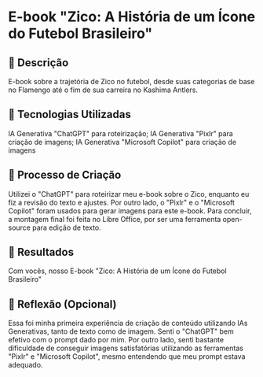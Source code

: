 # E-book "Zico: A História de um Ícone do Futebol Brasileiro"

## 📒 Descrição
 E-book sobre a trajetória de Zico no futebol, desde suas categorias de base no Flamengo até o fim de sua carreira no Kashima Antlers.

## 🤖 Tecnologias Utilizadas
IA Generativa "ChatGPT" para roteirização;
IA Generativa "Pixlr" para criação de imagens;
IA Generativa "Microsoft Copilot" para criação de imagens

## 🧐 Processo de Criação
Utilizei o "ChatGPT" para roteirizar meu e-book sobre o Zico, enquanto eu fiz a revisão do texto e ajustes. Por outro lado, o "Pixlr" e o "Microsoft Copilot" foram usados para gerar imagens para este e-book. Para concluir, a montagem final foi feita no Libre Office, por ser uma ferramenta open-source para edição de texto.

## 🚀 Resultados
Com vocês, nosso E-book "Zico: A História de um Ícone do Futebol Brasileiro"


## 💭 Reflexão (Opcional)
Essa foi minha primeira experiência de criação de conteúdo utilizando IAs Generativas, tanto de texto como de imagem. Senti o "ChatGPT" bem efetivo com o prompt dado por mim. Por outro lado, senti bastante dificuldade de conseguir imagens satisfatórias utilizando as ferramentas "Pixlr" e "Microsoft Copilot", mesmo entendendo que meu prompt estava adequado.
